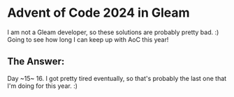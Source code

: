 # Advent of Code 2024 in Gleam

I am not a Gleam developer, so these solutions are probably pretty bad. :)
Going to see how long I can keep up with AoC this year!

## The Answer:
Day ~15~ 16. I got pretty tired eventually, so that's probably the last one that I'm doing for this year. :)
